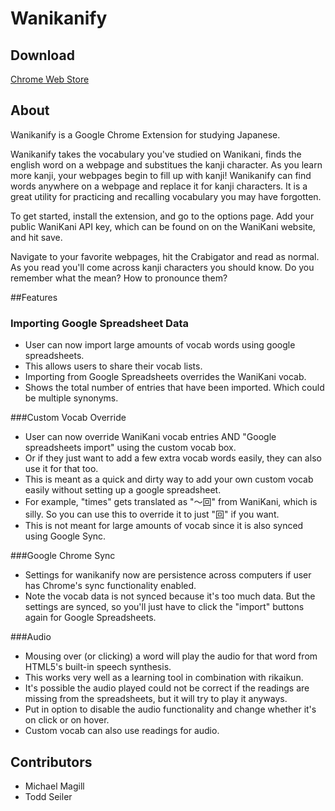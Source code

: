 # Wanikanify

## Download

[Chrome Web Store](https://chrome.google.com/webstore/detail/wanikanify/dbnpfdbkecfgaffopefhalliecehhkhj)

## About

Wanikanify is a Google Chrome Extension for studying Japanese.

Wanikanify takes the vocabulary you've studied on Wanikani, finds the english word on a webpage and substitues the kanji character. As you learn more kanji, your webpages begin to fill up with kanji! Wanikanify can find words anywhere on a webpage and replace it for kanji characters. It is a great utility for practicing and recalling vocabulary you may have forgotten. 

To get started, install the extension, and go to the options page. Add your public WaniKani API key, which can be found on on the WaniKani website, and hit save.

Navigate to your favorite webpages, hit the Crabigator and read as normal. As you read you'll come across kanji characters you should know. Do you remember what the mean? How to pronounce them?

##Features
### Importing Google Spreadsheet Data
- User can now import large amounts of vocab words using google spreadsheets.
- This allows users to share their vocab lists.
- Importing from Google Spreadsheets overrides the WaniKani vocab.
- Shows the total number of entries that have been imported. Which could be multiple synonyms.

###Custom Vocab Override
- User can now override WaniKani vocab entries AND "Google spreadsheets import" using the custom vocab box.
- Or if they just want to add a few extra vocab words easily, they can also use it for that too.
- This is meant as a quick and dirty way to add your own custom vocab easily without setting up a google spreadsheet.
- For example, "times" gets translated as "〜回" from WaniKani, which is silly. So you can use this to override it to just "回" if you want.
- This is not meant for large amounts of vocab since it is also synced using Google Sync.

###Google Chrome Sync
- Settings for wanikanify now are persistence across computers if user has Chrome's sync functionality enabled.
- Note the vocab data is not synced because it's too much data. But the settings are synced, so you'll just have to click the "import" buttons again for Google Spreadsheets.

###Audio
- Mousing over (or clicking) a word will play the audio for that word from HTML5's built-in speech synthesis.
- This works very well as a learning tool in combination with rikaikun.
- It's possible the audio played could not be correct if the readings are missing from the spreadsheets, but it will try to play it anyways.
- Put in option to disable the audio functionality and change whether it's on click or on hover.
- Custom vocab can also use readings for audio.

## Contributors 

* Michael Magill
* Todd Seiler
